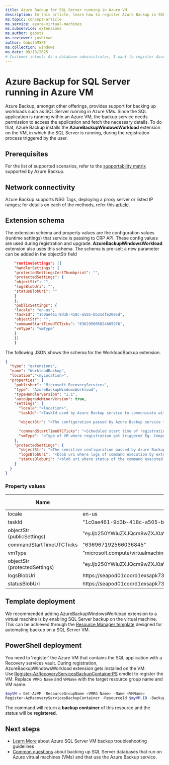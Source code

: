 ```yaml
---
title: Azure Backup for SQL Server running in Azure VM
description: In this article, learn how to register Azure Backup in SQL Server running in an Azure virtual machine.
ms.topic: concept-article
ms.service: azure-virtual-machines
ms.subservice: extensions
ms.author: gabsta
ms.reviewer: jushiman
author: GabstaMSFT
ms.collection: windows
ms.date: 08/18/2025
# Customer intent: As a database administrator, I want to register Azure Backup for my SQL Server running in an Azure VM, so that I can ensure reliable backup and recovery of my database workloads.
---
```


# Azure Backup for SQL Server running in Azure VM

Azure Backup, amongst other offerings, provides support for backing up workloads such as SQL Server running in Azure VMs. Since the SQL application is running within an Azure VM, the backup service needs permission to access the application and fetch the necessary details.
To do that, Azure Backup installs the **AzureBackupWindowsWorkload** extension on the VM, in which the SQL Server is running, during the registration process triggered by the user.

## Prerequisites

For the list of supported scenarios, refer to the [supportability matrix](/azure/backup/sql-support-matrix#scenario-support) supported by Azure Backup.

## Network connectivity

Azure Backup supports NSG Tags, deploying a proxy server or listed IP ranges; for details on each of the methods, refer this [article](/azure/backup/backup-sql-server-database-azure-vms#establish-network-connectivity).

## Extension schema

The extension schema and property values are the configuration values (runtime settings) that service is passing to CRP API. These config values are used during registration and upgrade. **AzureBackupWindowsWorkload** extension also uses this schema. The schema is pre-set; a new parameter can be added in the objectStr field

  ```json
      "runtimeSettings": [{
      "handlerSettings": {
      "protectedSettingsCertThumbprint": "",
      "protectedSettings": {
      "objectStr": "",
      "logsBlobUri": "",
      "statusBlobUri": ""
      }
      },
      "publicSettings": {
      "locale": "en-us",
      "taskId": "1c0ae461-9d3b-418c-a505-bb31dfe2095d",
      "objectStr": "",
      "commandStartTimeUTCTicks": "636295005824665976",
      "vmType": "vmType"
      }
      }]
      }
  ```

The following JSON shows the schema for the WorkloadBackup extension.  

  ```json
  {
    "type": "extensions",
    "name": "WorkloadBackup",
    "location":"<myLocation>",
    "properties": {
      "publisher": "Microsoft.RecoveryServices",
      "type": "AzureBackupWindowsWorkload",
      "typeHandlerVersion": "1.1",
      "autoUpgradeMinorVersion": true,
      "settings": {
        "locale":"<location>",
        "taskId":"<TaskId used by Azure Backup service to communicate with extension>",

        "objectStr": "<The configuration passed by Azure Backup service to extension>",

        "commandStartTimeUTCTicks": "<Scheduled start time of registration or upgrade task>",
        "vmType": "<Type of VM where registration got triggered Eg. Compute or ClassicCompute>"
      },
      "protectedSettings": {
        "objectStr": "<The sensitive configuration passed by Azure Backup service to extension>",
        "logsBlobUri": "<blob uri where logs of command execution by extension are written to>",
        "statusBlobUri": "<blob uri where status of the command executed by extension is written>"
      }
    }
  }
  ```

### Property values

Name | Value/example | Data type
 --- | --- | ---
locale | en-us  |  string
taskId | "1c0ae461-9d3b-418c-a505-bb31dfe2095d"  | string
objectStr <br/> (publicSettings)  | "eyJjb250YWluZXJQcm9wZXJ0aWVzIjp7IkNvbnRhaW5lcklEIjoiMzVjMjQxYTItOGRjNy00ZGE5LWI4NTMtMjdjYTJhNDZlM2ZkIiwiSWRNZ210Q29udGFpbmVySWQiOjM0NTY3ODg5LCJSZXNvdXJjZUlkIjoiMDU5NWIwOGEtYzI4Zi00ZmFlLWE5ODItOTkwOWMyMGVjNjVhIiwiU3Vic2NyaXB0aW9uSWQiOiJkNGEzOTliNy1iYjAyLTQ2MWMtODdmYS1jNTM5ODI3ZTgzNTQiLCJVbmlxdWVDb250YWluZXJOYW1lIjoiODM4MDZjODUtNTQ4OS00NmNhLWEyZTctNWMzNzNhYjg3OTcyIn0sInN0YW1wTGlzdCI6W3siU2VydmljZU5hbWUiOjUsIlNlcnZpY2VTdGFtcFVybCI6Imh0dHA6XC9cL015V0xGYWJTdmMuY29tIn1dfQ==" | string
commandStartTimeUTCTicks | "636967192566036845"  | string
vmType  | "microsoft.compute/virtualmachines"  | string
objectStr <br/> (protectedSettings) | "eyJjb250YWluZXJQcm9wZXJ0aWVzIjp7IkNvbnRhaW5lcklEIjoiMzVjMjQxYTItOGRjNy00ZGE5LWI4NTMtMjdjYTJhNDZlM2ZkIiwiSWRNZ210Q29udGFpbmVySWQiOjM0NTY3ODg5LCJSZXNvdXJjZUlkIjoiMDU5NWIwOGEtYzI4Zi00ZmFlLWE5ODItOTkwOWMyMGVjNjVhIiwiU3Vic2NyaXB0aW9uSWQiOiJkNGEzOTliNy1iYjAyLTQ2MWMtODdmYS1jNTM5ODI3ZTgzNTQiLCJVbmlxdWVDb250YWluZXJOYW1lIjoiODM4MDZjODUtNTQ4OS00NmNhLWEyZTctNWMzNzNhYjg3OTcyIn0sInN0YW1wTGlzdCI6W3siU2VydmljZU5hbWUiOjUsIlNlcnZpY2VTdGFtcFVybCI6Imh0dHA6XC9cL015V0xGYWJTdmMuY29tIn1dfQ==" | string
logsBlobUri | <span>https://</span>seapod01coord1exsapk732.blob.core.windows.net/bcdrextensionlogs-111111111-1111-1111-1111-111111111111/vmubuntu1404ltsc.v2.Logs.txt?sv=2014-02-14&sr=b&sig=DbwYhwfeAC5YJzISgxoKk%2FEWQq2AO1vS1E0rDW%2FlsBw%3D&st=2017-11-09T14%3A33%3A29Z&se=2017-11-09T17%3A38%3A29Z&sp=rw | string
statusBlobUri | <span>https://</span>seapod01coord1exsapk732.blob.core.windows.net/bcdrextensionlogs-111111111-1111-1111-1111-111111111111/vmubuntu1404ltsc.v2.Status.txt?sv=2014-02-14&sr=b&sig=96RZBpTKCjmV7QFeXm5IduB%2FILktwGbLwbWg6Ih96Ao%3D&st=2017-11-09T14%3A33%3A29Z&se=2017-11-09T17%3A38%3A29Z&sp=rw | string

## Template deployment

We recommended adding AzureBackupWindowsWorkload extension to a virtual machine is by enabling SQL Server backup on the virtual machine. This can be achieved through the [Resource Manager template](https://github.com/Azure/azure-quickstart-templates/tree/master/quickstarts/microsoft.recoveryservices/recovery-services-vm-workload-backup) designed for automating backup on a SQL Server VM.

## PowerShell deployment

You need to 'register' the Azure VM that contains the SQL application with a Recovery services vault. During registration, AzureBackupWindowsWorkload extension gets installed on the VM. Use [Register-AzRecoveryServicesBackupContainerPS](/powershell/module/az.recoveryservices/register-azrecoveryservicesbackupcontainer) cmdlet to register the VM. Replace `VMRG Name` and `VMName` with the target resource group name and VM name.

```powershell
$myVM = Get-AzVM -ResourceGroupName <VMRG Name> -Name <VMName>
Register-AzRecoveryServicesBackupContainer -ResourceId $myVM.ID -BackupManagementType AzureWorkload -WorkloadType MSSQL -VaultId $targetVault.ID -Force
```

The command will return a **backup container** of this resource and the status will be **registered**.

## Next steps

- [Learn More](/azure/backup/backup-sql-server-azure-troubleshoot) about Azure SQL Server VM backup troubleshooting guidelines
- [Common questions](/azure/backup/faq-backup-sql-server) about backing up SQL Server databases that run on Azure virtual machines (VMs) and that use the Azure Backup service.

